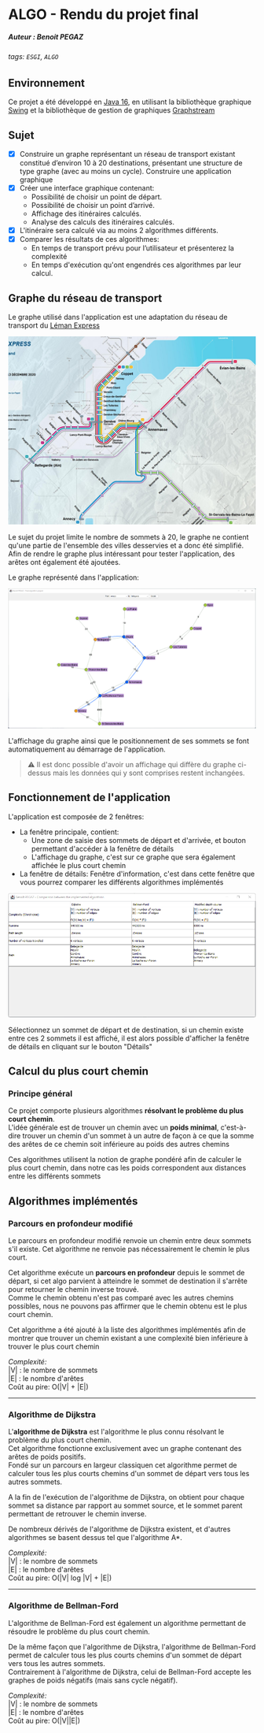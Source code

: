 # ALGO - Rendu du projet final
##### Auteur : Benoit PEGAZ
###### tags: `ESGI`, `ALGO`

## Environnement

Ce projet a été développé en [Java 16](https://www.oracle.com/java/technologies/javase/jdk16-archive-downloads.html), en utilisant la bibliothèque graphique [Swing](https://fr.wikipedia.org/wiki/Swing_(Java)) et la bibliothèque de gestion de graphiques [Graphstream](https://graphstream-project.org/)


## Sujet


- [x] Construire un graphe représentant un réseau de transport existant constitué d’environ 10 à 20 destinations, présentant une structure de type graphe (avec au moins un cycle).
  Construire une application graphique
- [x] Créer une interface graphique contenant:
  - Possibilité de choisir un point de départ.
  - Possibilité de choisir un point d’arrivé.
  - Affichage des itinéraires calculés.
  - Analyse des calculs des itinéraires calculés.
- [x] L'itinéraire sera calculé via au moins 2 algorithmes différents.
- [x] Comparer les résultats de ces algorithmes:
  - En temps de transport prévu pour l’utilisateur et présenterez la complexité
  - En temps d'exécution qu'ont engendrés ces algorithmes par leur calcul.

## Graphe du réseau de transport

Le graphe utilisé dans l'application est une adaptation du réseau de transport du [Léman Express](https://www.lemanexpress.ch/fileadmin/user_upload/Plans_reseau_et_multimodal/Plan_reseau_Leman_Express_211212_light.pdf)

![Réseau de transport du Léman Express](ressources/reseau_leman_express.jpg)

Le sujet du projet limite le nombre de sommets à 20, le graphe ne contient qu'une partie de l'ensemble des villes desservies et a donc été simplifié.  
Afin de rendre le graphe plus intéressant pour tester l'application, des arêtes ont également été ajoutées.

Le graphe représenté dans l'application:

![Graphe présent dans l'application](ressources/graphe_leman_express.png)

L'affichage du graphe ainsi que le positionnement de ses sommets se font automatiquement au démarrage de l'application.

> ⚠️ Il est donc possible d'avoir un affichage qui diffère du graphe ci-dessus mais les données qui y sont comprises restent inchangées.

## Fonctionnement de l'application

L'application est composée de 2 fenêtres:
- La fenêtre principale, contient:
  - Une zone de saisie des sommets de départ et d'arrivée, et bouton permettant d'accéder à la fenêtre de détails
  - L'affichage du graphe, c'est sur ce graphe que sera également affichée le plus court chemin
- La fenêtre de détails: Fenêtre d'information, c'est dans cette fenêtre que vous pourrez comparer les différents algorithmes implémentés

![img.png](ressources/fenetre_details.png)

Sélectionnez un sommet de départ et de destination, si un chemin existe entre ces 2 sommets il est affiché, il est alors possible d'afficher la fenêtre de détails en cliquant sur le bouton "Détails"

## Calcul du plus court chemin

### Principe général

Ce projet comporte plusieurs algorithmes **résolvant le problème du plus court chemin**.  
L'idée générale est de trouver un chemin avec un **poids minimal**, c'est-à-dire trouver un chemin d'un sommet à un autre de façon à ce que la somme des arêtes de ce chemin  soit inférieure au poids des autres chemins

Ces algorithmes utilisent la notion de graphe pondéré afin de calculer le plus court chemin, dans notre cas les poids correspondent aux distances entre les différents sommets

## Algorithmes implémentés

### Parcours en profondeur modifié

Le parcours en profondeur modifié renvoie un chemin entre deux sommets s'il existe. Cet algorithme ne renvoie pas nécessairement le chemin le plus court.

Cet algorithme exécute un **parcours en profondeur** depuis le sommet de départ, si cet algo parvient à atteindre le sommet de destination il s'arrête pour retourner le chemin inverse trouvé.  
Comme le chemin obtenu n'est pas comparé avec les autres chemins possibles, nous ne pouvons pas affirmer que le chemin obtenu est le plus court chemin.

Cet algorithme a été ajouté à la liste des algorithmes implémentés afin de montrer que trouver un chemin existant a une complexité bien inférieure à trouver le plus court chemin

*Complexité:*  
|V| : le nombre de sommets  
|E| : le nombre d'arêtes  
Coût au pire: O(|V| + |E|)

---

### Algorithme de Dijkstra
L'**algorithme de Dijkstra** est l'algorithme le plus connu résolvant le problème du plus court chemin.  
Cet algorithme fonctionne exclusivement avec un graphe contenant des arêtes de poids positifs.  
Fondé sur un parcours en largeur classiquen cet algorithme permet de calculer tous les plus courts chemins d'un sommet de départ vers tous les autres sommets.

A la fin de l'exécution de l'algorithme de Dijkstra, on obtient pour chaque sommet sa distance par rapport au sommet source, et le sommet parent permettant de retrouver le chemin inverse.

De nombreux dérivés de l'algorithme de Dijkstra existent, et d'autres algorithmes se basent dessus tel que l'algorithme A*.


*Complexité:*  
|V| : le nombre de sommets  
|E| : le nombre d'arêtes  
Coût au pire: O(|V| log |V| + |E|)

---

### Algorithme de Bellman-Ford
L'algorithme de Bellman-Ford est également un algorithme permettant de résoudre le problème du plus court chemin.

De la même façon que l'algorithme de Dijkstra, l'algorithme de Bellman-Ford permet de calculer tous les plus courts chemins d'un sommet de départ vers tous les autres sommets.  
Contrairement à l'algorithme de Dijkstra, celui de Bellman-Ford accepte les graphes de poids négatifs (mais sans cycle négatif).


*Complexité:*  
|V| : le nombre de sommets  
|E| : le nombre d'arêtes  
Coût au pire: O(|V||E|)